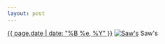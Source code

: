 ```yaml
---
layout: post
---
```


<p>
  <time><a href="/579">{{ page.date | date: "%B %e, %Y" }}</a></time>
  <a href="/579"><img src="{{ site.assets_url }}/579-640.jpg" srcset="{{ site.assets_url }}/579-320.jpg 320w, {{ site.assets_url }}/579-640.jpg 640w, {{ site.assets_url }}/579-960.jpg 960w, {{ site.assets_url }}/579-1280.jpg 1280w" sizes="(min-width: 700px) 50vw, calc(100vw - 2rem)" alt="Saw&#x27;s" /></a>
  <span>Saw&#x27;s</span>
</p>
